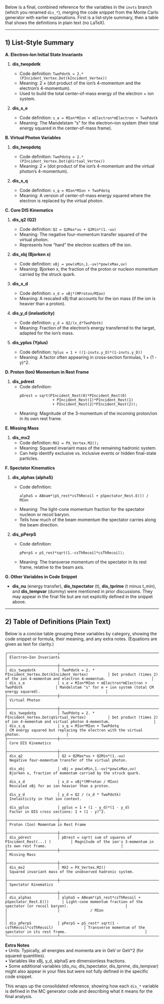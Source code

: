 Below is a final, combined reference for the variables in the `invts` branch (which you renamed `dis_*`), merging the code snippet from the Monte Carlo generator with earlier explanations. First is a list‐style summary, then a table that shows the definitions in plain text (no LaTeX).

---

## 1) List‐Style Summary

**A. Electron–Ion Initial State Invariants**

1. **dis_twopdotk**
    - Code definition: `TwoPdotk = 2.*(PIncident_Vertex.Dot(kIncident_Vertex))`
    - Meaning: 2 × (dot product of the ion’s 4-momentum and the electron’s 4-momentum).
    - Used to build the total center-of-mass energy of the electron + ion system.

2. **dis_s_e**
    - Code definition: `s_e = MIon*MIon + mElectron*mElectron + TwoPdotk`
    - Meaning: The Mandelstam “s” for the electron–ion system (their total energy squared in the center-of-mass frame).

**B. Virtual Photon Variables**

1. **dis_twopdotq**
    - Code definition: `TwoPdotq = 2.*(PIncident_Vertex.Dot(qVirtual_Vertex))`
    - Meaning: 2 × (dot product of the ion’s 4-momentum and the virtual photon’s 4-momentum).

2. **dis_s_q**
    - Code definition: `s_q = MIon*MIon + TwoPdotq`
    - Meaning: A version of center-of-mass energy squared where the electron is replaced by the virtual photon.

**C. Core DIS Kinematics**

1. **dis_q2 (Q2)**
    - Code definition: `Q2 = Q2Max*uu + Q2Min*(1.-uu)`
    - Meaning: The negative four-momentum transfer squared of the virtual photon.
    - Represents how “hard” the electron scatters off the ion.

2. **dis_xbj (Bjorken x)**
    - Code definition: `xBj = pow(xMin,1.-uv)*pow(xMax,uv)`
    - Meaning: Bjorken x, the fraction of the proton or nucleon momentum carried by the struck quark.

3. **dis_x_d**
    - Code definition: `x_d = xBj*(MProton/MIon)`
    - Meaning: A rescaled xBj that accounts for the ion mass (if the ion is heavier than a proton).

4. **dis_y_d (inelasticity)**
    - Code definition: `y_d = Q2/(x_d*TwoPdotk)`
    - Meaning: Fraction of the electron’s energy transferred to the target, adapted for the ion’s mass.

5. **dis_yplus (Yplus)**
    - Code definition: `Yplus = 1 + ((1-invts.y_D)*(1-invts.y_D))`
    - Meaning: A factor often appearing in cross‐section formulas, 1 + (1 - y)^2.

**D. Proton (Ion) Momentum in Rest Frame**

1. **dis_pdrest**
    - Code definition:
      ```
      pDrest = sqrt(PIncident_Rest(0)*PIncident_Rest(0)
                     + PIncident_Rest(1)*PIncident_Rest(1)
                     + PIncident_Rest(2)*PIncident_Rest(2));
      ```
    - Meaning: Magnitude of the 3-momentum of the incoming proton/ion in its own rest frame.

**E. Missing Mass**

1. **dis_mx2**
    - Code definition: `MX2 = PX_Vertex.M2();`
    - Meaning: Squared invariant mass of the remaining hadronic system.
    - Can help identify exclusive vs. inclusive events or hidden final-state particles.

**F. Spectator Kinematics**

1. **dis_alphas (alphaS)**
    - Code definition:
      ```
      alphaS = ABeam*(pS_rest*csThRecoil + pSpectator_Rest.E()) / MIon
      ```
    - Meaning: The light-cone momentum fraction for the spectator nucleon or recoil baryon.
    - Tells how much of the beam momentum the spectator carries along the beam direction.

2. **dis_pPerpS**
    - Code definition:
      ```
      pPerpS = pS_rest*sqrt(1.-csThRecoil*csThRecoil);
      ```
    - Meaning: The transverse momentum of the spectator in its rest frame, relative to the beam axis.

**G. Other Variables in Code Snippet**

- **dis_nu** (energy transfer), **dis_tspectator** (t), **dis_tprime** (t minus t_min), and **dis_tempvar** (dummy) were mentioned in prior discussions. They may appear in the final file but are not explicitly defined in the snippet above.

---

## 2) Table of Definitions (Plain Text)

Below is a concise table grouping these variables by category, showing the code snippet or formula, their meaning, and any extra notes. (Equations are given as text for clarity.)

```
┌───────────────────────┬──────────────────────────────────────────────────────────────────┬───────────────────────────────────────────────────────────────────────────────────────────┐
│ Electron–Ion Invariants                                                                                                             │
├───────────────────────┼──────────────────────────────────────────────────────────────────┼───────────────────────────────────────────────────────────────────────────────────────────┤
│ dis_twopdotk          │ TwoPdotk = 2. * PIncident_Vertex.Dot(kIncident_Vertex)         │ Dot product (times 2) of the ion 4-momentum and electron 4-momentum.                     │
│ dis_s_e               │ s_e = MIon*MIon + mElectron*mElectron + TwoPdotk               │ Mandelstam "s" for e + ion system (total CM energy squared).                              │
├───────────────────────┼──────────────────────────────────────────────────────────────────┼───────────────────────────────────────────────────────────────────────────────────────────┤
│ Virtual Photon                                                                                                                        │
├───────────────────────┼──────────────────────────────────────────────────────────────────┼───────────────────────────────────────────────────────────────────────────────────────────┤
│ dis_twopdotq          │ TwoPdotq = 2. * PIncident_Vertex.Dot(qVirtual_Vertex)          │ Dot product (times 2) of ion 4-momentum and virtual photon 4-momentum.                    │
│ dis_s_q               │ s_q = MIon*MIon + TwoPdotq                                     │ CM energy squared but replacing the electron with the virtual photon.                     │
├───────────────────────┼──────────────────────────────────────────────────────────────────┼───────────────────────────────────────────────────────────────────────────────────────────┤
│ Core DIS Kinematics                                                                                                                   │
├───────────────────────┼──────────────────────────────────────────────────────────────────┼───────────────────────────────────────────────────────────────────────────────────────────┤
│ dis_q2                │ Q2 = Q2Max*uu + Q2Min*(1.-uu)                                   │ Negative four-momentum transfer of the virtual photon.                                    │
│ dis_xbj               │ xBj = pow(xMin,1.-uv)*pow(xMax,uv)                             │ Bjorken x, fraction of momentum carried by the struck quark.                               │
│ dis_x_d               │ x_d = xBj*(MProton / MIon)                                      │ Rescaled xBj for an ion heavier than a proton.                                            │
│ dis_y_d               │ y_d = Q2 / (x_d * TwoPdotk)                                     │ Inelasticity in that ion context.                                                         │
│ dis_yplus             │ yplus = 1 + (1 - y_d)*(1 - y_d)                                 │ Factor in DIS cross sections: 1 + (1 - y)^2.                                              │
├───────────────────────┼──────────────────────────────────────────────────────────────────┼───────────────────────────────────────────────────────────────────────────────────────────┤
│ Proton (Ion) Momentum in Rest Frame                                                                                                   │
├───────────────────────┼──────────────────────────────────────────────────────────────────┼───────────────────────────────────────────────────────────────────────────────────────────┤
│ dis_pdrest            │ pDrest = sqrt( sum of squares of PIncident_Rest(...) )         │ Magnitude of the ion's 3-momentum in its own rest frame.                                  │
├───────────────────────┼──────────────────────────────────────────────────────────────────┼───────────────────────────────────────────────────────────────────────────────────────────┤
│ Missing Mass                                                                                                                           │
├───────────────────────┼──────────────────────────────────────────────────────────────────┼───────────────────────────────────────────────────────────────────────────────────────────┤
│ dis_mx2               │ MX2 = PX_Vertex.M2()                                           │ Squared invariant mass of the unobserved hadronic system.                                 │
├───────────────────────┼──────────────────────────────────────────────────────────────────┼───────────────────────────────────────────────────────────────────────────────────────────┤
│ Spectator Kinematics                                                                                                                  │
├───────────────────────┼──────────────────────────────────────────────────────────────────┼───────────────────────────────────────────────────────────────────────────────────────────┤
│ dis_alphas            │ alphaS = ABeam*(pS_rest*csThRecoil + pSpectator_Rest.E())      │ Light-cone momentum fraction of the spectator (or recoil baryon).                          │
│                       │              / MIon                                             │                                                                                           │
│ dis_pPerpS            │ pPerpS = pS_rest* sqrt(1 - csThRecoil*csThRecoil)              │ Transverse momentum of the spectator in its rest frame.                                    │
└───────────────────────┴──────────────────────────────────────────────────────────────────┴───────────────────────────────────────────────────────────────────────────────────────────┘
```

**Extra Notes**  
• Units: Typically, all energies and momenta are in GeV or GeV^2 (for squared quantities).  
• Variables like xBj, y_d, alphaS are dimensionless fractions.  
• Some additional variables (dis_nu, dis_tspectator, dis_tprime, dis_tempvar) might also appear in your files but were not fully defined in the specific code snippet.

This wraps up the consolidated reference, showing how each `dis_*` variable is defined in the MC generator code and describing what it means for the final analysis.
